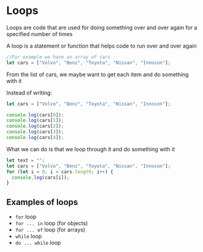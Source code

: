<!-- @format -->

# Loops

Loops are code that are used for doing something over and over again for a specified number of times

A loop is a statement or function that helps code to run over and over again

```js
//For example we have an array of cars
let cars = ["Volvo", "Benz", "Toyota", "Nissan", "Innoson"];
```

From the list of cars, we maybe want to get each item and do something with it

Instead of writing:

```js
let cars = ["Volvo", "Benz", "Toyota", "Nissan", "Innoson"];

console.log(cars[0]);
console.log(cars[1]);
console.log(cars[2]);
console.log(cars[3]);
console.log(cars[4]);
```

What we can do is that we loop through it and do something with it

```js
let text = "";
let cars = ["Volvo", "Benz", "Toyota", "Nissan", "Innoson"];
for (let i = 0; i < cars.length; i++) {
  console.log(cars[i]);
}
```

## Examples of loops

- `for` loop
- `for ... in` loop (for objects)
- `for ... of` loop (for arrays)
- `while` loop
- `do ... while` loop
